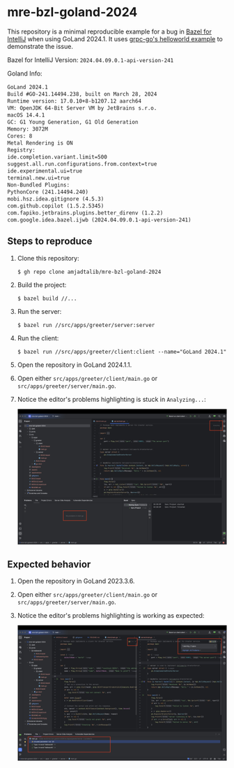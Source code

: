 # mre-bzl-goland-2024

This repository is a minimal reproducible example for a bug
in [Bazel for IntelliJ](https://plugins.jetbrains.com/plugin/8609-bazel-for-intellij) when using GoLand 2024.1.
It uses [grpc-go's helloworld example](https://github.com/grpc/grpc-go/tree/master/examples/helloworld) to demonstrate
the issue.

Bazel for IntelliJ Version: `2024.04.09.0.1-api-version-241`

Goland Info:
```
GoLand 2024.1
Build #GO-241.14494.238, built on March 28, 2024
Runtime version: 17.0.10+8-b1207.12 aarch64
VM: OpenJDK 64-Bit Server VM by JetBrains s.r.o.
macOS 14.4.1
GC: G1 Young Generation, G1 Old Generation
Memory: 3072M
Cores: 8
Metal Rendering is ON
Registry:
ide.completion.variant.limit=500
suggest.all.run.configurations.from.context=true
ide.experimental.ui=true
terminal.new.ui=true
Non-Bundled Plugins:
PythonCore (241.14494.240)
mobi.hsz.idea.gitignore (4.5.3)
com.github.copilot (1.5.2.5345)
com.fapiko.jetbrains.plugins.better_direnv (1.2.2)
com.google.idea.bazel.ijwb (2024.04.09.0.1-api-version-241)
```

## Steps to reproduce

1. Clone this repository:

   ```shell
   $ gh repo clone amjadtalib/mre-bzl-goland-2024
   ```
2. Build the project:

   ```shell
   $ bazel build //...
   ```
3. Run the server:

   ```shell
   $ bazel run //src/apps/greeter/server:server
   ```
4. Run the client:

   ```shell
   $ bazel run //src/apps/greeter/client:client --name="GoLand 2024.1"
   ```
5. Open the repository in GoLand 2024.1.1.
6. Open either `src/apps/greeter/client/main.go` or `src/apps/greeter/server/main.go`.
7. Notice the editor's problems highlighting is stuck in `Analyzing...`:

   ![Error](Screenshot2024.jpg)

## Expected behavior
1. Open the repository in GoLand 2023.3.6.
2. Open either `src/apps/greeter/client/main.go` or `src/apps/greeter/server/main.go`.
3. Notice the editor's problems highlighting is working as expected:

   ![Error](Screenshot2023.jpg)